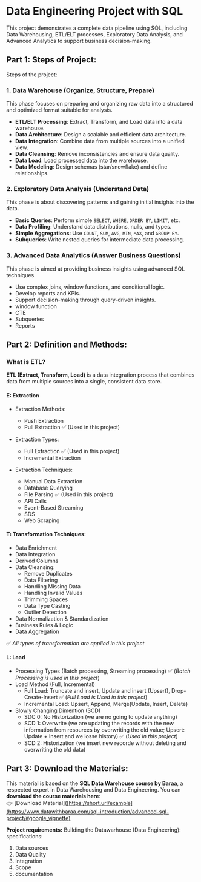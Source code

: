 # Data Engineering Project with SQL 
This project demonstrates a complete data pipeline using SQL, including Data Warehousing, ETL/ELT processes, Exploratory Data Analysis, and Advanced Analytics to support business decision-making.
## Part 1: Steps of Project:
Steps of the project:
### 1. Data Warehouse (Organize, Structure, Prepare)
This phase focuses on preparing and organizing raw data into a structured and optimized format suitable for analysis.

- **ETL/ELT Processing**: Extract, Transform, and Load data into a data warehouse.
- **Data Architecture**: Design a scalable and efficient data architecture.
- **Data Integration**: Combine data from multiple sources into a unified view.
- **Data Cleansing**: Remove inconsistencies and ensure data quality.
- **Data Load**: Load processed data into the warehouse.
- **Data Modeling**: Design schemas (star/snowflake) and define relationships.

### 2. Exploratory Data Analysis (Understand Data)
This phase is about discovering patterns and gaining initial insights into the data.

- **Basic Queries**: Perform simple `SELECT`, `WHERE`, `ORDER BY`, `LIMIT`, etc.
- **Data Profiling**: Understand data distributions, nulls, and types.
- **Simple Aggregations**: Use `COUNT`, `SUM`, `AVG`, `MIN`, `MAX`, and `GROUP BY`.
- **Subqueries**: Write nested queries for intermediate data processing.

### 3. Advanced Data Analytics (Answer Business Questions)
This phase is aimed at providing business insights using advanced SQL techniques.
- Use complex joins, window functions, and conditional logic.
- Develop reports and KPIs.
- Support decision-making through query-driven insights.
- window function
- CTE
- Subqueries
- Reports

## Part 2: Definition and Methods:

### What is ETL?
**ETL (Extract, Transform, Load)** is a data integration process that combines data from multiple sources into a single, consistent data store.

#### E: Extraction
- Extraction Methods:
   * Push Extraction
   * Pull Extraction ✅ (Used in this project)

- Extraction Types:
  * Full Extraction ✅ (Used in this project)
  * Incremental Extraction

- Extraction Techniques:
  * Manual Data Extraction
  * Database Querying
  * File Parsing ✅ (Used in this project)
  * API Calls
  * Event-Based Streaming
  * SDS
  * Web Scraping

#### T: Transformation Techniques:
- Data Enrichment
- Data Integration
- Derived Columns
- Data Cleansing:
  * Remove Duplicates
  * Data Filtering
  * Handling Missing Data
  * Handling Invalid Values
  * Trimming Spaces
  * Data Type Casting
  * Outlier Detection
- Data Normalization & Standardization
- Business Rules & Logic
- Data Aggregation

✅ *All types of transformation are applied in this project*

#### L: Load
- Processing Types (Batch processing, Streaming processing) ✅ (*Batch Processing is used in this project*)
- Load Method (Full, Incremental)
    * Full Load: Truncate and insert, Update and insert (Upsert), Drop-Create-Insert ✅ (*Full Load is Used in this project*)
    * Incremental Load: Upsert, Append, Merge(Update, Insert, Delete)
- Slowly Changing Dimention (SCD)
    * SDC 0: No Historization (we are no going to update anything)
    * SCD 1: Overwrite (we are updating the records with the new information from resources by overwriting the old value; Upsert: Update + Insert and we losse history) ✅ (*Used in this project*)
    * SCD 2: Historization (we insert new recorde without deleting and overwriting the old data)

## Part 3: Download the Materials:
This material is based on the **SQL Data Warehouse course by Baraa**, a respected expert in Data Warehousing and Data Engineering.
You can **download the course materials here**:  
👉 [Download Material]([https://short.url/example](https://www.datawithbaraa.com/sql-introduction/advanced-sql-project/#google_vignette)


**Project requirements:**
Building the Datawarhouse (Data Engineering):
specifications:
1. Data sources
2. Data Quality
3. Integration
4. Scope
5. documentation
